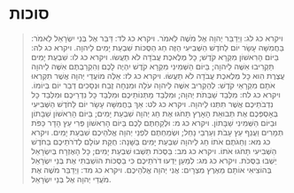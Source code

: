 # סוכות

> ויקרא כג לג: וַיְדַבֵּר יְהוָה אֶל מֹשֶׁה לֵּאמֹר.
> ויקרא כג לד: דַּבֵּר אֶל בְּנֵי יִשְׂרָאֵל לֵאמֹר:  בַּחֲמִשָּׁה עָשָׂר יוֹם לַחֹדֶשׁ הַשְּׁבִיעִי הַזֶּה חַג הַסֻּכּוֹת שִׁבְעַת יָמִים לַיהוָה.
> ויקרא כג לה: בַּיּוֹם הָרִאשׁוֹן מִקְרָא קֹדֶשׁ; כָּל מְלֶאכֶת עֲבֹדָה לֹא תַעֲשׂוּ.
> ויקרא כג לו: שִׁבְעַת יָמִים תַּקְרִיבוּ אִשֶּׁה לַיהוָה; בַּיּוֹם הַשְּׁמִינִי מִקְרָא קֹדֶשׁ יִהְיֶה לָכֶם וְהִקְרַבְתֶּם אִשֶּׁה לַיהוָה עֲצֶרֶת הִוא כָּל מְלֶאכֶת עֲבֹדָה לֹא תַעֲשׂוּ.
> ויקרא כג לז: אֵלֶּה מוֹעֲדֵי יְהוָה אֲשֶׁר תִּקְרְאוּ אֹתָם מִקְרָאֵי קֹדֶשׁ:  לְהַקְרִיב אִשֶּׁה לַיהוָה עֹלָה וּמִנְחָה זֶבַח וּנְסָכִים דְּבַר יוֹם בְּיוֹמוֹ.
> ויקרא כג לח: מִלְּבַד שַׁבְּתֹת יְהוָה; וּמִלְּבַד מַתְּנוֹתֵיכֶם וּמִלְּבַד כָּל נִדְרֵיכֶם וּמִלְּבַד כָּל נִדְבֹתֵיכֶם אֲשֶׁר תִּתְּנוּ לַיהוָה.
> ויקרא כג לט: אַךְ בַּחֲמִשָּׁה עָשָׂר יוֹם לַחֹדֶשׁ הַשְּׁבִיעִי בְּאָסְפְּכֶם אֶת תְּבוּאַת הָאָרֶץ תָּחֹגּוּ אֶת חַג יְהוָה שִׁבְעַת יָמִים; בַּיּוֹם הָרִאשׁוֹן שַׁבָּתוֹן וּבַיּוֹם הַשְּׁמִינִי שַׁבָּתוֹן.
> ויקרא כג מ: וּלְקַחְתֶּם לָכֶם בַּיּוֹם הָרִאשׁוֹן פְּרִי עֵץ הָדָר כַּפֹּת תְּמָרִים וַעֲנַף עֵץ עָבֹת וְעַרְבֵי נָחַל; וּשְׂמַחְתֶּם לִפְנֵי יְהוָה אֱלֹהֵיכֶם שִׁבְעַת יָמִים.
> ויקרא כג מא: וְחַגֹּתֶם אֹתוֹ חַג לַיהוָה שִׁבְעַת יָמִים בַּשָּׁנָה:  חֻקַּת עוֹלָם לְדֹרֹתֵיכֶם בַּחֹדֶשׁ הַשְּׁבִיעִי תָּחֹגּוּ אֹתוֹ.
> ויקרא כג מב: בַּסֻּכֹּת תֵּשְׁבוּ שִׁבְעַת יָמִים; כָּל הָאֶזְרָח בְּיִשְׂרָאֵל יֵשְׁבוּ בַּסֻּכֹּת.
> ויקרא כג מג: לְמַעַן יֵדְעוּ דֹרֹתֵיכֶם כִּי בַסֻּכּוֹת הוֹשַׁבְתִּי אֶת בְּנֵי יִשְׂרָאֵל בְּהוֹצִיאִי אוֹתָם מֵאֶרֶץ מִצְרָיִם:  אֲנִי יְהוָה אֱלֹהֵיכֶם.
> ויקרא כג מד: וַיְדַבֵּר מֹשֶׁה אֶת מֹעֲדֵי יְהוָה אֶל בְּנֵי יִשְׂרָאֵל. 
 

